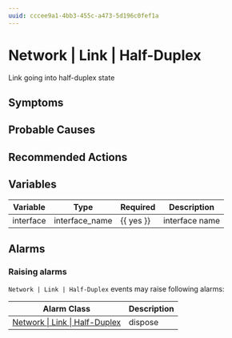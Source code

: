 ```yaml
---
uuid: cccee9a1-4bb3-455c-a473-5d196c0fef1a
---
```

# Network | Link | Half-Duplex

Link going into half-duplex state

## Symptoms

## Probable Causes

## Recommended Actions

## Variables

Variable | Type | Required | Description
--- | --- | --- | ---
interface | interface_name | {{ yes }} | interface name

## Alarms

### Raising alarms

`Network | Link | Half-Duplex` events may raise following alarms:

Alarm Class | Description
--- | ---
[Network \| Link \| Half-Duplex](../../../alarm-classes/network/link/half-duplex.md) | dispose
